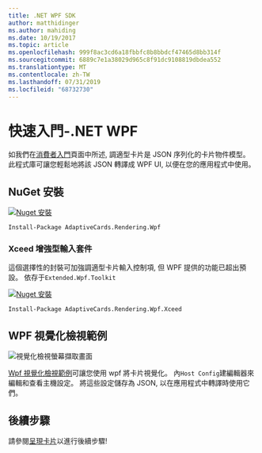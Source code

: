 ```yaml
---
title: .NET WPF SDK
author: matthidinger
ms.author: mahiding
ms.date: 10/19/2017
ms.topic: article
ms.openlocfilehash: 999f8ac3cd6a18fbbfc8b8bbdcf47465d8bb314f
ms.sourcegitcommit: 6889c7e1a38029d965c8f91dc9108819dbdea552
ms.translationtype: MT
ms.contentlocale: zh-TW
ms.lasthandoff: 07/31/2019
ms.locfileid: "68732730"
---
```

# <a name="getting-started---net-wpf"></a>快速入門-.NET WPF

如我們在[消費者入門](../../../authoring-cards/getting-started.md)頁面中所述, 調適型卡片是 JSON 序列化的卡片物件模型。 此程式庫可讓您輕鬆地將該 JSON 轉譯成 WPF UI, 以便在您的應用程式中使用。

## <a name="nuget-install"></a>NuGet 安裝

[![Nuget 安裝](https://img.shields.io/nuget/vpre/AdaptiveCards.Rendering.Wpf.svg)](https://www.nuget.org/packages/AdaptiveCards.Rendering.Wpf)

```console
Install-Package AdaptiveCards.Rendering.Wpf
```

### <a name="xceed-enhanced-input-package"></a>Xceed 增強型輸入套件

這個選擇性的封裝可加強調適型卡片輸入控制項, 但 WPF 提供的功能已超出預設。 依存于`Extended.Wpf.Toolkit`

[![Nuget 安裝](https://img.shields.io/nuget/vpre/AdaptiveCards.Rendering.Wpf.Xceed.svg)](https://www.nuget.org/packages/AdaptiveCards.Rendering.Wpf.Xceed)

```console
Install-Package AdaptiveCards.Rendering.Wpf.Xceed
```

## <a name="wpf-visualizer-sample"></a>WPF 視覺化檢視範例

![視覺化檢視螢幕擷取畫面](../../../resources/media/tools/wpfvisualizer.png)

[Wpf 視覺化檢視範例](https://github.com/Microsoft/AdaptiveCards/tree/master/source/dotnet/Samples/WPFVisualizer)可讓您使用 wpf 將卡片視覺化。  內`Host Config`建編輯器來編輯和查看主機設定。 將這些設定儲存為 JSON, 以在應用程式中轉譯時使用它們。

## <a name="next-steps"></a>後續步驟

請參閱[呈現卡片](render-a-card.md)以進行後續步驟!
